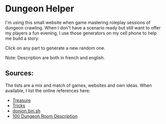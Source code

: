 # Dungeon Helper

I'm using this small website when game mastering roleplay sessions of dungeon
crawling. When I don't have a scenario ready but still want to offer my players
a fun evening, I use those generators on my cell phone to help me build a story.

Click on any part to generate a new random one.

Note: Description are both in french and english.

## Sources:

The lists are a mix and match of games, websites and own ideas. When
available, I list the online references here:

- [Treasure](http://angband.oook.cz/steamband/Treasure.pdf)
- [Tricks](http://angband.oook.cz/steamband/Tricks.pdf)
- [donjon.bin.sh](https://donjon.bin.sh/)
- [100 Dungeon Room Description](http://archive.wizards.com/default.asp?x=dnd/ru/20051026a&page=2)

